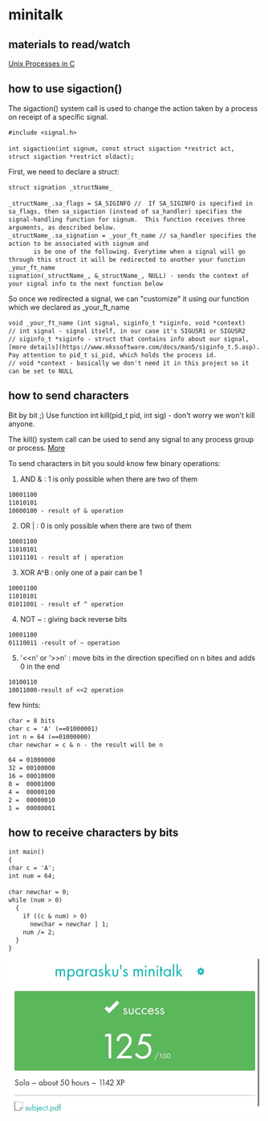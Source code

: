 # minitalk

## materials to read/watch
[Unix Processes in C](https://www.youtube.com/playlist?list=PLfqABt5AS4FkW5mOn2Tn9ZZLLDwA3kZUY)

## how to use sigaction()

The sigaction() system call is used to change the action taken by a process on receipt of a specific signal.
```
#include <signal.h>

int sigaction(int signum, const struct sigaction *restrict act,
struct sigaction *restrict oldact);
```
                     
First, we need to declare a struct:
```
struct signation _structName_

_structName_.sa_flags = SA_SIGINFO //  If SA_SIGINFO is specified in sa_flags, then sa_sigaction (instead of sa_handler) specifies the signal-handling function for signum.  This function receives three arguments, as described below.
_structName_.sa_signation = _your_ft_name // sa_handler specifies the action to be associated with signum and
       is be one of the following. Everytime when a signal will go through this struct it will be redirected to another your function _your_ft_name
signation(_structName_, &_structName_, NULL) - sends the context of your signal info to the next function below

```

So once we redirected a signal, we can "customize" it using our function which we declared as _your_ft_name
```
void _your_ft_name (int signal, siginfo_t *siginfo, void *context) 
// int signal - signal itself, in our case it's SIGUSR1 or SIGUSR2
// siginfo_t *siginfo - struct that contains info about our signal, [more details](https://www.mkssoftware.com/docs/man5/siginfo_t.5.asp). Pay attention to pid_t si_pid, which holds the process id. 
// void *context - basically we don't need it in this project so it can be set to NULL

```

## how to send characters
Bit by bit ;) 
Use function int kill(pid_t pid, int sig) - don't worry we won't kill anyone. 

The kill() system call can be used to send any signal to any process group or process. [More](https://man7.org/linux/man-pages/man2/kill.2.html)

To send characters in bit you sould know few binary operations:
1. AND  & : 1 is only possible when there are two of them
```
10001100
11010101
10000100 - result of & operation
```
2. OR  | : 0 is only possible when there are two of them
```
10001100
11010101
11011101 - result of | operation
```
3. XOR A^B : only one of a pair can be 1
```
10001100
11010101
01011001 - result of ^ operation
```
4. NOT ~ : giving back reverse bits
```
10001100
01110011 -result of ~ operation
```
5. '<<n' or '>>n' : move bits in the direction specified on n bites and adds 0 in the end
```
10100110
10011000-result of <<2 operation
```

few hints: 
```
char = 8 bits
char c = 'A' (==01000001)
int n = 64 (==01000000)
char newchar = c & n - the result will be n
```

```
64 = 01000000
32 = 00100000
16 = 00010000
8 =  00001000
4 =  00000100
2 =  00000010
1 =  00000001
```

## how to receive characters by bits
```
int main()
{
char c = 'A';
int num = 64;

char newchar = 0;
while (num > 0)
  {
    if ((c & num) > 0)
      newchar = newchar | 1;
    num /= 2;
  }
}
```

![scrinshoot](eval.jpg)

